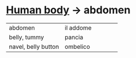 # [Human body](human-body.html) -> abdomen 

<table>
<tr>
<td width="50%">abdomen</td>
<td>il addome</td>
</tr>
<tr>
<td width="50%">belly, tummy</td>
<td>pancia</td>
</tr>
<tr>
<td width="50%">navel, belly button</td>
<td>ombelico</td>
</tr>
</table>
